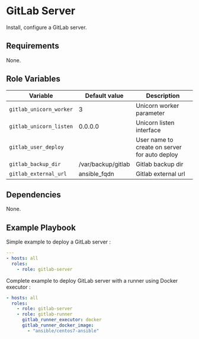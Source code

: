 GitLab Server
=========

Install, configure a GitLab server.

Requirements
------------

None.

Role Variables
--------------

| Variable | Default value | Description |
| ---------|---------------|-------------- |
| `gitlab_unicorn_worker` | 3 | Unicorn worker parameter |
| `gitlab_unicorn_listen` | 0.0.0.0 | Unicorn listen interface |
| `gitlab_user_deploy` |  | User name to create on server for auto deploy |
| `gitlab_backup_dir` | /var/backup/gitlab | Gitlab backup dir
| `gitlab_external_url` | ansible_fqdn | Gitlab external url


Dependencies
------------

None.

Example Playbook
----------------

Simple example to deploy a GitLab server :

```yaml
---
- hosts: all
  roles:
    - role: gitlab-server
```

Complete example to deploy GitLab server with a runner using Docker executor :

```yaml
- hosts: all
  roles:
    - role: gitlab-server
    - role: gitlab-runner
      gitlab_runner_executor: docker
      gitlab_runner_docker_image:
        - "ansible/centos7-ansible"
```
